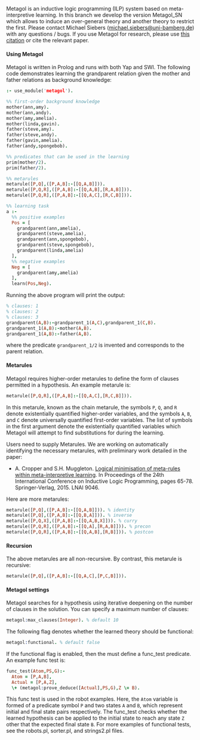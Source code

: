 Metagol is an inductive logic programming (ILP) system based on meta-interpretive learning. In this branch we develop the version Metagol_SN which allows to induce an over-general theory and another theory to restrict the first. Please contact Michael Siebers (michael.siebers@uni-bamberg.de) with any questions / bugs. 
If you use Metagol for research, please use [this citation](https://raw.githubusercontent.com/metagol/metagol/master/metagol.bib) or cite the relevant paper.

#### Using Metagol

Metagol is written in Prolog and runs with both Yap and SWI. The following code demonstrates learning the grandparent relation given the mother and father relations as background knowledge:

```prolog
:- use_module('metagol').

%% first-order background knowledge
mother(ann,amy).
mother(ann,andy).
mother(amy,amelia).
mother(linda,gavin).
father(steve,amy).
father(steve,andy).
father(gavin,amelia).
father(andy,spongebob).

%% predicates that can be used in the learning
prim(mother/2).
prim(father/2).

%% metarules
metarule([P,Q],([P,A,B]:-[[Q,A,B]])).
metarule([P,Q,R],([P,A,B]:-[[Q,A,B],[R,A,B]])).
metarule([P,Q,R],([P,A,B]:-[[Q,A,C],[R,C,B]])).

%% learning task
a :-
  %% positive examples
  Pos = [
    grandparent(ann,amelia),
    grandparent(steve,amelia),
    grandparent(ann,spongebob),
    grandparent(steve,spongebob),
    grandparent(linda,amelia)
  ],
  %% negative examples
  Neg = [
    grandparent(amy,amelia)
  ],
  learn(Pos,Neg).

```
Running the above program will print the output:

```prolog
% clauses: 1
% clauses: 2
% clauses: 3
grandparent(A,B):-grandparent_1(A,C),grandparent_1(C,B).
grandparent_1(A,B):-mother(A,B).
grandparent_1(A,B):-father(A,B).
```

where the predicate `grandparent_1/2` is invented and corresponds to the parent relation.

#### Metarules

Metagol requires higher-order metarules to define the form of clauses permitted in a hypothesis. An example metarule is:

```prolog
metarule([P,Q,R],([P,A,B]:-[[Q,A,C],[R,C,B]])).
```

In this metarule, known as the chain metarule, the symbols `P`, `Q`, and `R` denote existentially quantified higher-order variables, and the symbols `A`, `B`, and `C` denote universally quantified first-order variables. The list of symbols in the first argument denote the existentially quantified variables which Metagol will attempt to find substitutions for during the learning.

Users need to supply Metarules. We are working on automatically identifying the necessary metarules, with preliminary work detailed in the paper:

* A. Cropper and S.H. Muggleton. [Logical minimisation of meta-rules within meta-interpretive learning](http://andrewcropper.com/pubs/ilp14-minmeta.pdf). In Proceedings of the 24th International Conference on Inductive Logic Programming, pages 65-78. Springer-Verlag, 2015. LNAI 9046.

Here are more metarules:

```prolog
metarule([P,Q],([P,A,B]:-[[Q,A,B]])). % identity
metarule([P,Q],([P,A,B]:-[[Q,B,A]])). % inverse
metarule([P,Q,X],([P,A,B]:-[[Q,A,B,X]])). % curry
metarule([P,Q,R],([P,A,B]:-[[Q,A],[R,A,B]])). % precon
metarule([P,Q,R],([P,A,B]:-[[Q,A,B],[R,B]])). % postcon
```

#### Recursion

The above metarules are all non-recursive. By contrast, this metarule is recursive:

```prolog
metarule([P,Q],([P,A,B]:-[[Q,A,C],[P,C,B]])).
```

#### Metagol settings


Metagol searches for a hypothesis using iterative deepening on the number of clauses in the solution. You can specify a maximum number of clauses:

```prolog
metagol:max_clauses(Integer). % default 10
```

The following flag denotes whether the learned theory should be functional:

```prolog
metagol:functional. % default false
```
If the functional flag is enabled, then the must define a func_test predicate. An example func test is:

```prolog
func_test(Atom,PS,G):-
  Atom = [P,A,B],
  Actual = [P,A,Z],
  \+ (metagol:prove_deduce([Actual],PS,G),Z \= B).
```

This func test is used in the robot examples. Here, the `Atom` variable is formed of a predicate symbol `P` and two states `A` and `B`, which represent initial and final state pairs respectively.  The func_test checks whether the learned hypothesis can be applied to the initial state to reach any state `Z` other that the expected final state `B`. For more examples of functional tests, see the robots.pl, sorter.pl, and strings2.pl files.
